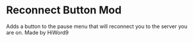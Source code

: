 # Reconnect Button Mod

Adds a button to the pause menu that will reconnect you to the server you are on.
Made by HiWord9